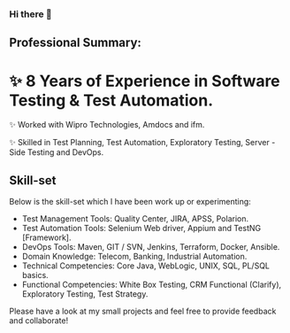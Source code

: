 ### Hi there 👋

<!--
**shantanuchandalia/shantanuchandalia** is a ✨ _special_ ✨ repository because its `README.md` (this file) appears on your GitHub profile.

Here are some ideas to get you started:

- 🔭 I’m currently working on ...
- 🌱 I’m currently learning ...
- 👯 I’m looking to collaborate on ...
- 🤔 I’m looking for help with ...
- 💬 Ask me about ...
- 📫 How to reach me: ...
- 😄 Pronouns: ...
- ⚡ Fun fact: ...
-->
## Professional Summary: 

# ✨ 8 Years of Experience in Software Testing & Test Automation. 

✨ Worked with Wipro Technologies, Amdocs and ifm. 

✨ Skilled in Test Planning, Test Automation, Exploratory Testing, Server - Side Testing and DevOps.


## Skill-set 
Below is the skill-set which I have been work up or experimenting: 

- Test Management Tools: Quality Center, JIRA, APSS, Polarion.
- Test Automation Tools: Selenium Web driver, Appium and TestNG [Framework].
- DevOps Tools: Maven, GIT / SVN, Jenkins, Terraform, Docker, Ansible.
- Domain Knowledge: Telecom, Banking, Industrial Automation.
- Technical Competencies: Core Java, WebLogic, UNIX, SQL, PL/SQL basics.
- Functional Competencies: White Box Testing, CRM Functional (Clarify), Exploratory Testing, Test Strategy.


Please have a look at my small projects and feel free to provide feedback and collaborate! 
